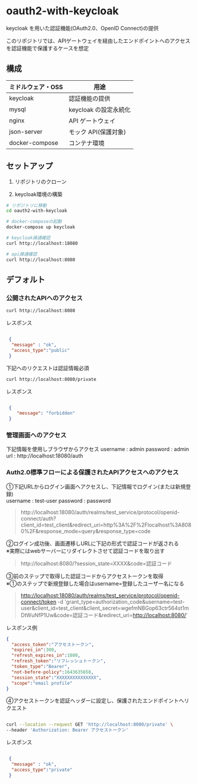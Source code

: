 # oauth2-with-keycloak

keycloak を用いた認証機能(OAuth2.0、OpenID Connect)の提供

このリポジトリでは、APIゲートウェイを経由したエンドポイントへのアクセスを認証機能で保護するケースを想定

## 構成

| ミドルウェア・OSS | 用途              |
| ----------------- | ----------------- |
| keycloak          | 認証機能の提供         |
| mysql             | keycloak の設定永続化 |
| nginx             | API ゲートウェイ  |
| json-server       | モック API(保護対象)        |
| docker-compose       | コンテナ環境        |

## セットアップ

1. リポジトリのクローン

1. keycloak環境の構築

```bash
# リポジトリに移動
cd oauth2-with-keycloak

# docker-composeの起動
docker-compose up keycloak

# keycloak疎通確認
curl http://localhost:18080

# api疎通確認
curl http://localhost:8080
```

## デフォルト

### 公開されたAPIへのアクセス

```bash
curl http://localhost:8080
```

レスポンス

```json

 {
  "message" : "ok",
  "access_type":"public"
 }

```

下記へのリクエストは認証情報必須

```bash
curl http://localhost:8080/private
```

レスポンス

```json

 {
    "message": "forbidden"
 }

```

### 管理画面へのアクセス

下記情報を使用しブラウザからアクセス
username : admin
password : admin
url : http://localhost:18080/auth

### Auth2.0標準フローによる保護されたAPIアクセスへのアクセス

①下記URLからログイン画面へアクセスし、下記情報でログイン(または新規登録)  
username : test-user
password : password

> http://localhost:18080/auth/realms/test_service/protocol/openid-connect/auth?client_id=test_client&redirect_uri=http%3A%2F%2Flocalhost%3A8080%2F&response_mode=query&response_type=code

②ログイン成功後、画面遷移しURLに下記の形式で認証コードが返される  
※実際にはwebサーバーにリダイレクトさせて認証コードを取り出す

> http://localhost:8080/?session_state=XXXX&code=認証コード

③前のステップで取得した認証コードからアクセストークンを取得  
※①のステップで新規登録した場合はusername=登録したユーザー名になる
> <http://localhost:18080/auth/realms/test_service/protocol/openid-connect/token> -d 'grant_type=authorization_code&username=test-user&client_id=test_client&client_secret=wgefmNBGop63ctr564st1mDtWuNfP1Uw&code=認証コード&redirect_uri=<http://localhost:8080/>'

レスポンス例

```json
{
  "access_token":"アクセストークン",
  "expires_in":300,
  "refresh_expires_in":1800,
  "refresh_token":"リフレッシュトークン",
  "token_type":"Bearer",
  "not-before-policy":1643635658,
  "session_state":"XXXXXXXXXXXXXXX",
  "scope":"email profile"
}
```

④アクセストークンを認証ヘッダーに設定し、保護されたエンドポイントへリクエスト

```bash

curl --location --request GET 'http://localhost:8080/private' \
--header 'Authorization: Bearer アクセストークン'

```

レスポンス

```json

 {
  "message" : "ok",
  "access_type":"private"
 }

```
